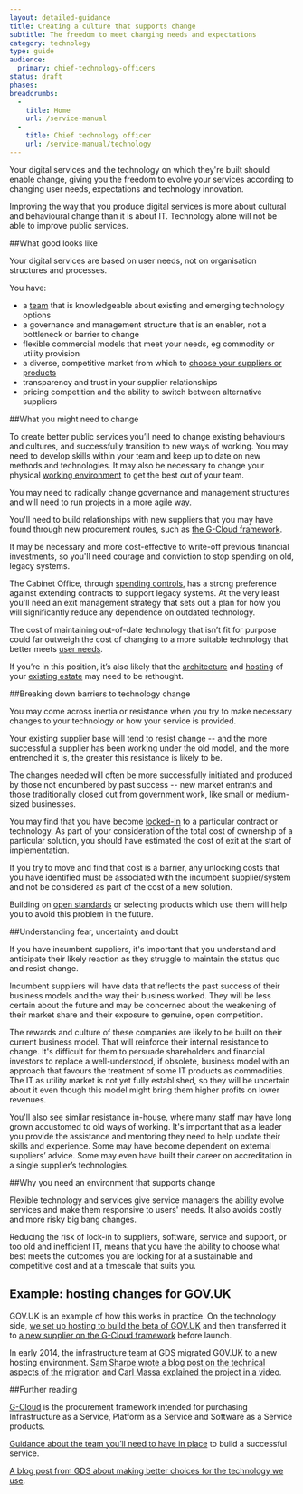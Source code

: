 ```yaml
---
layout: detailed-guidance
title: Creating a culture that supports change
subtitle: The freedom to meet changing needs and expectations
category: technology
type: guide
audience:
  primary: chief-technology-officers
status: draft
phases:
breadcrumbs:
  -
    title: Home
    url: /service-manual
  -
    title: Chief technology officer
    url: /service-manual/technology
---
```


Your digital services and the technology on which they're built should enable change, giving you the freedom to evolve your services according to changing user needs, expectations and technology innovation.

Improving the way that you produce digital services is more about cultural and behavioural change than it is about IT. Technology alone will not be able to improve public services.

##What good looks like

Your digital services are based on user needs, not on organisation structures and processes.

You have:

* a [team](/service-manual/the-team) that is knowledgeable about existing and emerging technology options
* a governance and management structure that is an enabler, not a bottleneck or barrier to change
* flexible commercial models that meet your needs, eg commodity or utility provision
* a diverse, competitive market from which to [choose your suppliers or products](/service-manual/making-software/choosing-technology.html)
* transparency and trust in your supplier relationships
* pricing competition and the ability to switch between alternative suppliers

##What you might need to change

To create better public services you’ll need to change existing behaviours and cultures, and successfully transition to new ways of working. You may need to develop skills within your team and keep up to date on new methods and technologies. It may also be necessary to change your physical [working environment](/service-manual/the-team/working-environment) to get the best out of your team.

You may need to radically change governance and management structures and will need to run projects in a more [agile](/service-manual/agile/index.html) way.

You'll need to build relationships with new suppliers that you may have found through new procurement routes, such as [the G-Cloud framework](/how-to-use-cloudstore).

It may be necessary and more cost-effective to write-off previous financial investments, so you'll need courage and conviction to stop spending on old, legacy systems.

The Cabinet Office, through [spending controls](/service-manual/technology/spending-controls), has a strong preference against extending contracts to support legacy systems. At the very least you'll need an exit management strategy that sets out a plan for how you will significantly reduce any dependence on outdated technology.

The cost of maintaining out-of-date technology that isn’t fit for purpose could far outweigh the cost of changing to a more suitable technology that better meets [user needs](/service-manual/user-centred-design/user-needs.html).

If you’re in this position, it’s also likely that the [architecture](/service-manual/technology/architecture.html) and [hosting](/service-manual/operations/hosting.html) of your [existing estate](/service-manual/technology/architecture.html#the-legacy-estate) may need to be rethought.

##Breaking down barriers to technology change

You may come across inertia or resistance when you try to make necessary changes to your technology or how your service is provided.

Your existing supplier base will tend to resist change -- and the more successful a supplier has been working under the old model, and the more entrenched it is, the greater this resistance is likely to be.

The changes needed will often be more successfully initiated and produced by those not encumbered by past success -- new market entrants and those traditionally closed out from government work, like small or medium-sized businesses.

You may find that you have become [locked-in](/service-manual/making-software/choosing-technology.html#lock-in) to a particular contract or technology. As part of your consideration of the total cost of ownership of a particular solution, you should have estimated the cost of exit at the start of implementation.

If you try to move and find that cost is a barrier, any unlocking costs that you have identified must be associated with the incumbent supplier/system and not be considered as part of the cost of a new solution.

Building on [open standards](/service-manual/making-software/open-standards-and-licensing.html) or selecting products which use them will help you to avoid this problem in the future.

##Understanding fear, uncertainty and doubt

If you have incumbent suppliers, it's important that you understand and anticipate their likely reaction as they struggle to maintain the status quo and resist change.

Incumbent suppliers will have data that reflects the past success of their business models and the way their business worked. They will be less certain about the future and may be concerned about the weakening of their market share and their exposure to genuine, open competition.

The rewards and culture of these companies are likely to be built on their current business model. That will reinforce their internal resistance to change. It's difficult for them to persuade shareholders and financial investors to replace a well-understood, if obsolete, business model with an approach that favours the treatment of some IT products as commodities. The IT as utility market is not yet fully established, so they will be uncertain about it even though this model might bring them higher profits on lower revenues.

You'll also see similar resistance in-house, where many staff may have long grown accustomed to old ways of working. It's important that as a leader you provide the assistance and mentoring they need to help update their skills and experience. Some may have become dependent on external suppliers’ advice. Some may even have built their career on accreditation in a single supplier’s technologies.

##Why you need an environment that supports change

Flexible technology and services give service managers the ability evolve services and make them responsive to users' needs. It also avoids costly and more risky big bang changes.

Reducing the risk of lock-in to suppliers, software, service and support, or too old and inefficient IT, means that you have the ability to choose what best meets the outcomes you are looking for at a sustainable and competitive cost and at a timescale that suits you.

## Example: hosting changes for GOV.UK

GOV.UK is an example of how this works in practice. On the technology side, [we set up hosting to build the beta of GOV.UK][gds-beta-hosting]
and then transferred it to [a new supplier on the G-Cloud framework][gds-skyscape] before launch.

[gds-beta-hosting]: https://gds.blog.gov.uk/2012/01/24/hosting-the-beta-of-gov-uk/
[gds-skyscape]: https://gds.blog.gov.uk/2012/09/18/introducing-a-new-supplier-skyscape/

In early 2014, the infrastructure team at GDS migrated GOV.UK to a new hosting environment.
[Sam Sharpe wrote a blog post on the technical aspects of the migration][gdstech-migration]
and [Carl Massa explained the project in a video][gds-hosting-video].

[gdstech-migration]: https://gdstechnology.blog.gov.uk/2014/03/28/migrating-govuk-infrastructure/
[gds-hosting-video]: https://gds.blog.gov.uk/2014/04/17/gov-uk-hosting-simpler-clearer-faster/

##Further reading

[G-Cloud](/how-to-use-cloudstore) is the procurement framework intended for purchasing Infrastructure as a Service, Platform as a Service and Software as a Service products.

[Guidance about the team you’ll need to have in place](/service-manual/the-team) to build a successful service.

[A blog post from GDS about making better choices for the technology we use](https://gds.blog.gov.uk/2013/03/26/better-tech-choices/).
